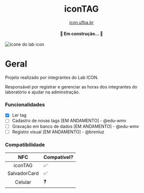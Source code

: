 <h1 align="center">iconTAG</h1>
<p align='center'>
  <a href='https://icon.ufba.br'>icon.ufba.br</a>
</p>

<h4 align="center"> 
	🚧  Em construção...  🚧
</h4>

![ícone do lab icon](https://lh3.googleusercontent.com/u/0/drive-viewer/AFGJ81o4rrHWEVCUmdPUOixbYYfRBtw_eM-vzhcLxoyb1imf_1twUPhaAQX2qf-HBbzJWl9Bgh2xGw_VH-ipwzNHZBRQpAFF=w1920-h912)

<h1>Geral</h1>
<p>Projeto realizado por integrantes do Lab ICON.</p>
<p>Responsável por registrar e gerenciar as horas dos integrantes do laboratório e ajudar na adminstração.</p>

### Funcionalidades

- [x] Ler tag
- [ ] Cadastro de novas tags [EM ANDAMENTO] - @edu-wmv
- [ ] Gravação em banco de dados [EM ANDAMENTO] - @edu-wmv
- [ ] Registro visual [EM ANDAMENTO] - @brenluz

### Compatibilidade

NFC | Compatível?
:---:| ---
iconTAG| ✅
SalvadorCard| ✅
Celular| ❓
